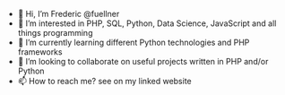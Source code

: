 - 👋 Hi, I’m Frederic @fuellner
- 👀 I’m interested in PHP, SQL, Python, Data Science, JavaScript and all things programming
- 🌱 I’m currently learning different Python technologies and PHP frameworks
- 💞️ I’m looking to collaborate on useful projects written in PHP and/or Python
- 📫 How to reach me? see on my linked website

<!---
fuellner/fuellner is a ✨ special ✨ repository because its `README.md` (this file) appears on your GitHub profile.
You can click the Preview link to take a look at your changes.
--->
